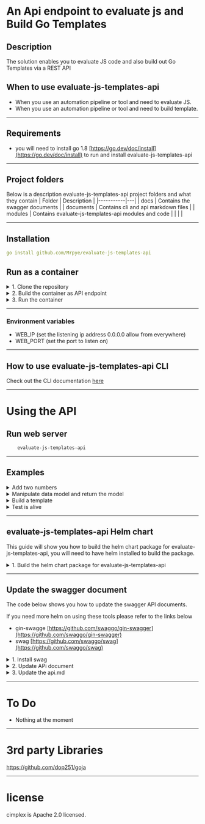 # An Api endpoint to evaluate js and Build Go Templates

## Description
The solution enables you to evaluate JS code and also build out Go Templates via a REST API


## When to use evaluate-js-templates-api
- When you use an automation pipeline or tool and need to evaluate JS.
- When you use an automation pipeline or tool and need to build template.
---
## Requirements
* you will need to install go 1.8 [https://go.dev/doc/install](https://go.dev/doc/install) to run and install evaluate-js-templates-api

---

## Project folders
Below is a description evaluate-js-templates-api project folders and what they contain
|   Folder        | Description  | 
|-----------|---|
| docs      | Contains the swagger documents |
| documents | Contains cli and api markdown files  |
| modules   | Contains evaluate-js-templates-api modules and code  |
|           |   |

---

## Installation

```yaml
go install github.com/Mrpye/evaluate-js-templates-api
```

## Run as a container

<details>
<summary>1. Clone the repository</summary>

```
git clone https://github.com/Mrpye/evaluate-js-templates-api.git
```
</details>

<details>
<summary>2. Build the container as API endpoint</summary>

```
sudo docker build . -t  evaluate-js-templates-api:v1.0.0 -f Dockerfile
```

</details>

<details>
<summary>3. Run the container</summary>

```
sudo docker run -d -p 8080:8080 --name=evaluate-js-templates-api --restart always --env=WEB_IP=0.0.0.0  --env=WEB_PORT=8080 -t evaluate-js-templates-api:1.0.0
```

</details>

---

### Environment  variables
- WEB_IP (set the listening ip address 0.0.0.0 allow from everywhere)
- WEB_PORT (set the port to listen on)


---
## How to use evaluate-js-templates-api CLI
Check out the CLI documentation [here](./documents/evaluate-js-templates-api.md)

---

# Using the API

## Run web server
```bash
    evaluate-js-templates-api
```
---

## Examples

<details>
<summary>Add two numbers</summary>

``` bash
curl --location 'localhost:8080/evaluate' \
--header 'Content-Type: application/json' \
--data '{
    "code":"10+125",
    "model":null
}'

```
Result:
```
135
```

</details>

<details>
<summary>Manipulate data model and return the model</summary>

``` bash
curl --location 'localhost:8080/evaluate' \
--header 'Content-Type: application/json' \
--data '{
    "code":"model.test=\"mydata\";model.test2=model.test2+10;model",
    "model":{
        "test":"test1",
        "test2":5
    }
}'

```
Result:
```
{
    "test": "mydata",
    "test2": 15
}
```

</details>

<details>
<summary>Build a template</summary>

``` bash
{
    "template":"Message: {{.test1}}\n A number: {{.test2}}\n list of numbers: {{range $val := .loop1}} {{$val}}{{end}}\n list of names and age: {{range $val := .loop2}} {{uc $val.name}}:{{$val.age}} {{end}}",
    "model":{
        "test1":"This is Test1",
        "test2":5,
        "loop1":[1,2,3,4,5],
        "loop2":[
            {
                "name":"tony",
                "age":22
            },
            {
                "name":"fred",
                "age":45
            }
        ]
    }
}

```
Result:
```
{
    "test": "mydata",
    "test2": 15
}
```

</details>


<details>
<summary>Test is alive</summary>

```bash
curl --location --request GET 'localhost:8080/'
```

Result:
```
OK
```

</details>

---
## evaluate-js-templates-api Helm chart
This guide will show you how to build the helm chart package for evaluate-js-templates-api, you will need to have helm installed to build the package.

<details>
<summary>1. Build the helm chart package for evaluate-js-templates-api</summary>

```bash
# change into the chart directory
cd charts
# Package the evaluate-js-templates-api chart
helm package evaluate-js-templates-api

```

the helm chart package will be saved under the charts folder evaluate-js-templates-api-0.1.0.tgz

</details>

---

## Update the swagger document
The code below shows you how to update the swagger API documents.

If you need more helm on using these tools please refer to the links below
- gin-swagge [https://github.com/swaggo/gin-swagger](https://github.com/swaggo/gin-swagger)
- swag [https://github.com/swaggo/swag](https://github.com/swaggo/swag)

<details>
<summary>1. Install swag</summary>

```bash
#Install swag
go install github.com/swaggo/swag/cmd/swag
```
</details>

<details>
<summary>2. Update APi document</summary>

```bash
#update the API document
swag init
```
</details>
<details>
<summary>3. Update the api.md</summary>

```bash
swagger generate markdown -f .\docs\swagger.json --output .\documents\api.md 
```
</details>

---

# To Do
- Nothing at the moment

---

# 3rd party Libraries
https://github.com/dop251/goja

---
# license
cimplex is Apache 2.0 licensed.